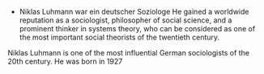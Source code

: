 - Niklas Luhmann war ein deutscher Soziologe
He gained a worldwide reputation as a sociologist, philosopher of social
science, and a prominent thinker in systems theory, who can be considered as
one of the most important social theorists of the twentieth century. 


Niklas Luhmann is one of the most influential German sociologists of the 20th century.
He was born in 1927 
